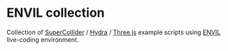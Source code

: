 # ENVIL collection

Collection of [SuperCollider](https://supercollider.github.io/) / [Hydra](https://hydra.ojack.xyz/) / [Three.js](https://threejs.org/) example scripts using [ENVIL](https://marketplace.visualstudio.com/items?itemName=killbizz.envil) live-coding environment.